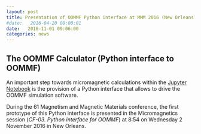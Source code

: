 ```yaml
---
layout: post
title: Presentation of OOMMF Python interface at MMM 2016 (New Orleans)
#date:   2016-04-20 08:00:01
date:   2016-11-01 09:06:00
categories: news
---
```


## The OOMMF Calculator (Python interface to OOMMF)

An important step towards micromagnetic calculations within the
[Jupyter Notebook](http://jupyter.org) is the provision of a Python
interface that allows to drive the OOMMF simulation software.

During the 61 Magnetism and Magnetic Materials conference, the first
prototype of this Python interface is presented in the Micromagnetics
session (*CF-03. Python interface for OOMMF*) at 8:54 on Wednesday 2
November 2016 in New Orleans.


